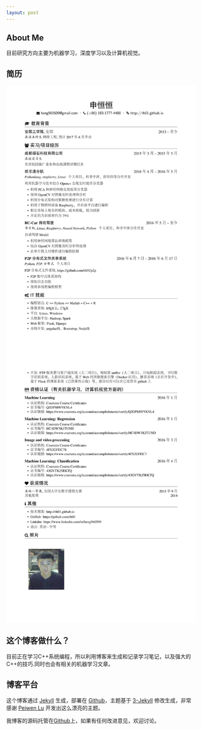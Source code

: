 ```yaml
---
layout: post
---
```


## About Me

目前研究方向主要为机器学习，深度学习以及计算机视觉。



## 简历

![resume](./pic/0001.jpg)
![resume](./pic/0002.jpg)


## 这个博客做什么？

目前正在学习C++系统编程，所以利用博客来生成和记录学习笔记，以及强大的C++的技巧.同时也会有相关的机器学习文章。


## 博客平台

这个博客通过 [Jekyll](http://jekyllrb.com/) 生成，部署在 [Github](https://pages.github.com)，主题基于 [3-Jekyll](https://github.com/P233/3-Jekyll) 修改生成，非常感谢 [Peiwen Lu](https://github.com/P233) 开发出这么漂亮的主题。

我博客的源码托管在[Github](https://github.com/rh01/rh01.github.io)上，如果有任何改进意见，欢迎讨论。

